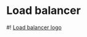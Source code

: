 # Load balancer

#! [Load balancer logo](https://s3.amazonaws.com/intranet-projects-files/holbertonschool-sysadmin_devops/275/qfdked8.png)
